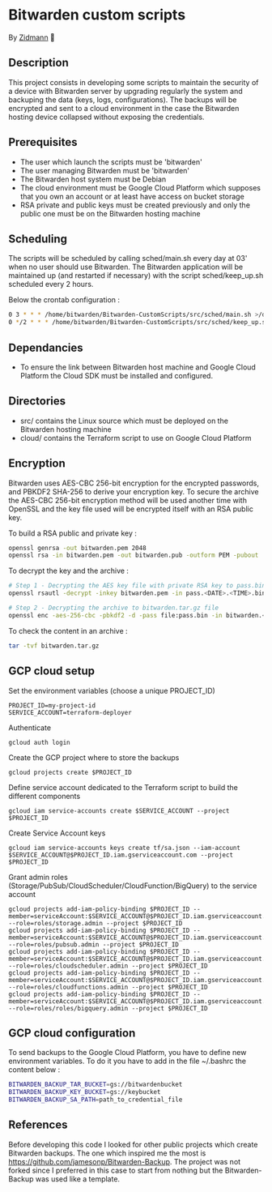 # Bitwarden custom scripts
By [Zidmann](mailto:emmanuel.zidel@gmail.com) :bow:

## Description
This project consists in developing some scripts to maintain the security of a device with Bitwarden server by upgrading regularly the system and backuping the data (keys, logs, configurations).
The backups will be encrypted and sent to a cloud environment in the case the Bitwarden hosting device collapsed without exposing the credentials.

## Prerequisites
* The user which launch the scripts must be 'bitwarden'
* The user managing Bitwarden must be 'bitwarden'
* The Bitwarden host system must be Debian
* The cloud environment must be Google Cloud Platform which supposes that you own an account or at least have access on bucket storage
* RSA private and public keys must be created previously and only the public one must be on the Bitwarden hosting machine

## Scheduling
The scripts will be scheduled by calling sched/main.sh every day at 03' when no user should use Bitwarden.
The Bitwarden application will be maintained up (and restarted if necessary) with the script sched/keep_up.sh scheduled every 2 hours.

Below the crontab configuration :
```bash
0 3 * * * /home/bitwarden/Bitwarden-CustomScripts/src/sched/main.sh >/dev/null 2>&1
0 */2 * * * /home/bitwarden/Bitwarden-CustomScripts/src/sched/keep_up.sh >/dev/null 2>&1
```

## Dependancies
* To ensure the link between Bitwarden host machine and Google Cloud Platform the Cloud SDK must be installed and configured.

## Directories
* src/ contains the Linux source which must be deployed on the Bitwarden hosting machine
* cloud/ contains the Terraform script to use on Google Cloud Platform

## Encryption
Bitwarden uses AES-CBC 256-bit encryption for the encrypted passwords, and PBKDF2 SHA-256 to derive your encryption key.
To secure the archive the AES-CBC 256-bit encryption method will be used another time with OpenSSL and the key file used will be encrypted itself with an RSA public key.

To build a RSA public and private key :
```bash
openssl genrsa -out bitwarden.pem 2048
openssl rsa -in bitwarden.pem -out bitwarden.pub -outform PEM -pubout
```

To decrypt the key and the archive :
```bash
# Step 1 - Decrypting the AES key file with private RSA key to pass.bin file
openssl rsautl -decrypt -inkey bitwarden.pem -in pass.<DATE>.<TIME>.bin.enc -out pass.bin

# Step 2 - Decrypting the archive to bitwarden.tar.gz file
openssl enc -aes-256-cbc -pbkdf2 -d -pass file:pass.bin -in bitwarden.<DATE>.<TIME>.tar.gz.enc -out bitwarden.tar.gz
```

To check the content in an archive :
```bash
tar -tvf bitwarden.tar.gz
```

## GCP cloud setup

Set the environment variables (choose a unique PROJECT_ID)
```
PROJECT_ID=my-project-id
SERVICE_ACCOUNT=terraform-deployer
```

Authenticate
```
gcloud auth login
```

Create the GCP project where to store the backups
```
gcloud projects create $PROJECT_ID
```

Define service account dedicated to the Terraform script to build the different components
```
gcloud iam service-accounts create $SERVICE_ACCOUNT --project $PROJECT_ID
```

Create Service Account keys
```
gcloud iam service-accounts keys create tf/sa.json --iam-account $SERVICE_ACCOUNT@$PROJECT_ID.iam.gserviceaccount.com --project $PROJECT_ID
```

Grant admin roles (Storage/PubSub/CloudScheduler/CloudFunction/BigQuery) to the service account
```
gcloud projects add-iam-policy-binding $PROJECT_ID --member=serviceAccount:$SERVICE_ACCOUNT@$PROJECT_ID.iam.gserviceaccount.com --role=roles/storage.admin --project $PROJECT_ID
gcloud projects add-iam-policy-binding $PROJECT_ID --member=serviceAccount:$SERVICE_ACCOUNT@$PROJECT_ID.iam.gserviceaccount.com --role=roles/pubsub.admin --project $PROJECT_ID
gcloud projects add-iam-policy-binding $PROJECT_ID --member=serviceAccount:$SERVICE_ACCOUNT@$PROJECT_ID.iam.gserviceaccount.com --role=roles/cloudscheduler.admin --project $PROJECT_ID
gcloud projects add-iam-policy-binding $PROJECT_ID --member=serviceAccount:$SERVICE_ACCOUNT@$PROJECT_ID.iam.gserviceaccount.com --role=roles/cloudfunctions.admin --project $PROJECT_ID
gcloud projects add-iam-policy-binding $PROJECT_ID --member=serviceAccount:$SERVICE_ACCOUNT@$PROJECT_ID.iam.gserviceaccount.com --role=roles/roles/bigquery.admin --project $PROJECT_ID
```

## GCP cloud configuration
To send backups to the Google Cloud Platform, you have to define new environment variables.
To do it you have to add in the file ~/.bashrc the content below :
```bash
BITWARDEN_BACKUP_TAR_BUCKET=gs://bitwardenbucket
BITWARDEN_BACKUP_KEY_BUCKET=gs://keybucket
BITWARDEN_BACKUP_SA_PATH=path_to_credential_file
```

## References
Before developing this code I looked for other public projects which create Bitwarden backups.
The one which inspired me the most is https://github.com/jamesonp/Bitwarden-Backup.
The project was not forked since I preferred in this case to start from nothing but the Bitwarden-Backup was used like a template.

